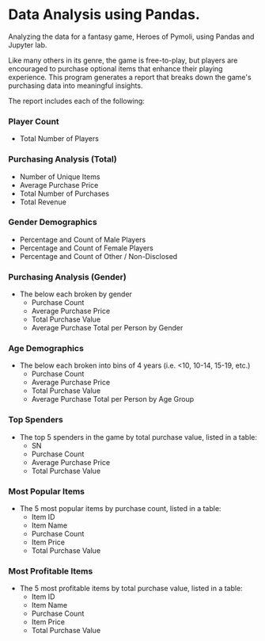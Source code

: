 # Data Analysis using Pandas.

Analyzing the data for a fantasy game, Heroes of Pymoli, using Pandas and Jupyter lab.

Like many others in its genre, the game is free-to-play, but players are encouraged to purchase optional items that enhance their playing experience. This program generates a report that breaks down the game's purchasing data into meaningful insights.

The report includes each of the following:

### Player Count

* Total Number of Players

### Purchasing Analysis (Total)

* Number of Unique Items
* Average Purchase Price
* Total Number of Purchases
* Total Revenue

### Gender Demographics

* Percentage and Count of Male Players
* Percentage and Count of Female Players
* Percentage and Count of Other / Non-Disclosed

### Purchasing Analysis (Gender)

* The below each broken by gender
  * Purchase Count
  * Average Purchase Price
  * Total Purchase Value
  * Average Purchase Total per Person by Gender

### Age Demographics

* The below each broken into bins of 4 years (i.e. &lt;10, 10-14, 15-19, etc.)
  * Purchase Count
  * Average Purchase Price
  * Total Purchase Value
  * Average Purchase Total per Person by Age Group

### Top Spenders

* The top 5 spenders in the game by total purchase value, listed in a table:
  * SN
  * Purchase Count
  * Average Purchase Price
  * Total Purchase Value

### Most Popular Items

* The 5 most popular items by purchase count, listed in a table:
  * Item ID
  * Item Name
  * Purchase Count
  * Item Price
  * Total Purchase Value

### Most Profitable Items

* The 5 most profitable items by total purchase value, listed in a table:
  * Item ID
  * Item Name
  * Purchase Count
  * Item Price
  * Total Purchase Value
